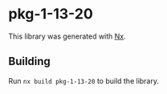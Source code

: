 # pkg-1-13-20

This library was generated with [Nx](https://nx.dev).

## Building

Run `nx build pkg-1-13-20` to build the library.
